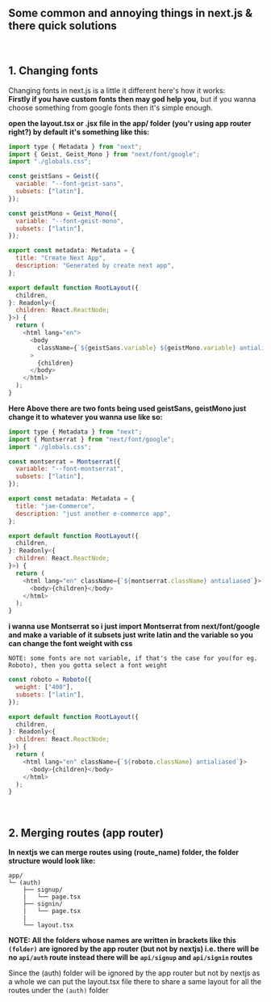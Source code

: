 ## Some common and annoying things in next.js & there quick solutions

<br>

## 1. Changing fonts

Changing fonts in next.js is a little it different here's how it works: <br>
**Firstly if you have custom fonts then may god help you,** but if you wanna choose something from
google fonts then it's simple enough.

**open the layout.tsx or .jsx file in the app/ folder (you'r using app router right?) by default**
**it's something like this:**

```js
import type { Metadata } from "next";
import { Geist, Geist_Mono } from "next/font/google";
import "./globals.css";

const geistSans = Geist({
  variable: "--font-geist-sans",
  subsets: ["latin"],
});

const geistMono = Geist_Mono({
  variable: "--font-geist-mono",
  subsets: ["latin"],
});

export const metadata: Metadata = {
  title: "Create Next App",
  description: "Generated by create next app",
};

export default function RootLayout({
  children,
}: Readonly<{
  children: React.ReactNode;
}>) {
  return (
    <html lang="en">
      <body
        className={`${geistSans.variable} ${geistMono.variable} antialiased`}
      >
        {children}
      </body>
    </html>
  );
}
```

**Here Above there are two fonts being used geistSans, geistMono just change it to**
**whatever you wanna use like so:**

```js
import type { Metadata } from "next";
import { Montserrat } from "next/font/google";
import "./globals.css";

const montserrat = Montserrat({
  variable: "--font-montserrat",
  subsets: ["latin"],
});

export const metadata: Metadata = {
  title: "jae-Commerce",
  description: "just another e-commerce app",
};

export default function RootLayout({
  children,
}: Readonly<{
  children: React.ReactNode;
}>) {
  return (
    <html lang="en" className={`${montserrat.className} antialiased`}>
      <body>{children}</body>
    </html>
  );
}
```

**i wanna use Montserrat so i just import Montserrat from next/font/google and make a variable of**
**it subsets just write latin and the variable so you can change the font weight with css**

`NOTE: some fonts are not variable, if that's the case for you(for eg. Roboto), then you gotta
select a font weight`

```js
const roboto = Roboto({
  weight: ["400"],
  subsets: ["latin"],
});

export default function RootLayout({
  children,
}: Readonly<{
  children: React.ReactNode;
}>) {
  return (
    <html lang="en" className={`${roboto.className} antialiased`}>
      <body>{children}</body>
    </html>
  );
}
```

<br>

## 2. Merging routes (app router)

**In nextjs we can merge routes using (route_name) folder, the folder structure would look like:**

```
app/
└─ (auth)
    ├── signup/
    |   └── page.tsx
    ├── signin/
    |   └── page.tsx
    |
    └── layout.tsx
```

**NOTE: All the folders whose names are written in brackets like this `(folder)` are ignored by the
app router (but not by nextjs) i.e. there will be no `api/auth` route instead there will be**
**`api/signup` and `api/signin` routes**

Since the (auth) folder will be ignored by the app router but not by nextjs as a whole we can put
the layout.tsx file there to share a same layout for all the routes under the `(auth)` folder
